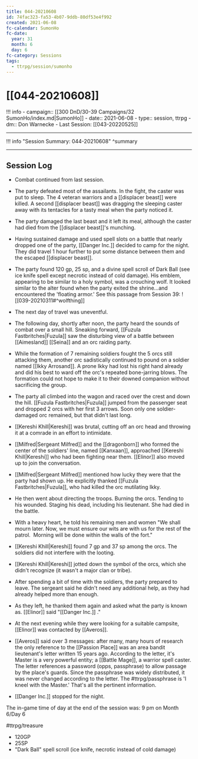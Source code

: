 ```yaml
---
title: 044-20210608
id: 74fac323-fa53-4b07-9ddb-80df53e4f992
created: 2021-06-08
fc-calendar: SumonHo
fc-date:
  year: 31
  month: 6
  day: 6
fc-category: Sessions
tags:
  - ttrpg/session/sumonho
---
```


# [[044-20210608]]

!!! info
    - campaign:: [[300 DnD/30-39 Campaigns/32 SumonHo/index.md|SumonHo]]
    - date:: 2021-06-08
    - type:: session, ttrpg
    - dm:: Don Warnecke
    - Last Session: [[043-20220525]]


---

!!! info "Session Summary: 044-20210608"
    ^summary

---

## Session Log


- Combat continued from last session.
- The party defeated most of the assailants. In the fight, the caster was put to sleep. The 4 veteran warriors and a [[displacer beast]] were killed. A second [[displacer beast]] was dragging the sleeping caster away with its tentacles for a tasty meal when the party noticed it.
- The party damaged the last beast and it left its meal, although the caster had died from the [[displacer beast]]'s munching.
- Having sustained damage and used spell slots on a battle that nearly dropped one of the party, [[Danger Inc.]]  decided to camp for the night. They did travel 1 hour further to put some distance between them and the escaped [[displacer beast]].
- The party found 120 gp, 25 sp, and a divine spell scroll of Dark Ball (see ice knife spell except necrotic instead of cold damage). His emblem, appearing to be similar to a holy symbol, was a crouching wolf. It looked similar to the alter found when the party exited the shrine…and encountered the 'floating armor.' See this passage from Session 39:
  ![[039-20210311#^wolfthing]]
 
- The next day of travel was uneventful.
- The following day, shortly after noon, the party heard the sounds of combat over a small hill. Sneaking forward, [[Fuzula Fastbritches|Fuzula]] saw the disturbing view of a battle between [[Aimesland]] [[Seina]] and an orc raiding party.
- While the formation of 7 remaining soldiers fought the 5 orcs still attacking them, another orc sadistically continued to pound on a soldier named [[Ikky Arrosand]]. A prone Ikky had lost his right hand already and did his best to ward off the orc's repeated bone-jarring blows. The formation could not hope to make it to their downed companion without sacrificing the group.
- The party all climbed into the wagon and raced over the crest and down the hill. [[Fuzula Fastbritches|Fuzula]] jumped from the passenger seat and dropped 2 orcs with her first 3 arrows. Soon only one soldier-damaged orc remained, but that didn't last long.
- [[Kereshi Khill|Kereshi]] was brutal, cutting off an orc head and throwing it at a comrade in an effort to intimidate. 
- [[Milfred|Sergeant Milfred]] and the [[dragonborn]] who formed the center of the soldiers' line, named [[Kanxaan]], approached [[Kereshi Khill|Kereshi]] who had been fighting near them. [[Elinor]] also moved up to join the conversation.
- [[Milfred|Sergeant Milfred]] mentioned how lucky they were that the party had shown up. He explicitly thanked [[Fuzula Fastbritches|Fuzula]], who had killed the orc mutilating Ikky.
- He then went about directing the troops. Burning the orcs. Tending to his wounded. Staging his dead, including his lieutenant. She had died in the battle.
- With a heavy heart, he told his remaining men and women "We shall mourn later. Now, we must ensure our wits are with us for the rest of the patrol.  Morning will be done within the walls of the fort."    
- [[Kereshi Khill|Kereshi]] found 7 gp and 37 sp among the orcs. The soldiers did not interfere with the looting.
- [[Kereshi Khill|Kereshi]] jotted down the symbol of the orcs, which she didn't recognize (it wasn't a major clan or tribe).
- After spending a bit of time with the soldiers, the party prepared to leave. The sergeant said he didn't need any additional help, as they had already helped more than enough.
- As they left, he thanked them again and asked what the party is known as. [[Elinor]] said "[[Danger Inc.]] ."
- At the next evening while they were looking for a suitable campsite, [[Elinor]] was contacted by [[Averos]].
- [[Averos]] said over 3 messages: after many, many hours of research the only reference to the [[Passion Place]] was an area bandit lieutenant's letter written 15 years ago. According to the letter, it's Master is a very powerful entity; a [[Battle Mage]], a warrior spell caster. The letter references a password (opps, passphrase) to allow passage by the place's guards. Since the passphrase was widely distributed, it was never changed according to the letter. The #ttrpg/passphrase is 'I kneel with the Master.' That's all the pertinent information.
- [[Danger Inc.]]  stopped for the night.

The in-game time of day at the end of the session was: 9 pm on Month 6/Day 6


#ttrpg/treasure 
- 120GP
- 25SP
- "Dark Ball" spell scroll (ice knife, necrotic instead of cold damage)
